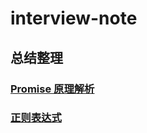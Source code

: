 # interview-note

## 总结整理

### [Promise 原理解析](https://github.com/liushuxin/interview-note/blob/main/page/Javascript%E5%9F%BA%E7%A1%80/Promise.md)

### [正则表达式](./page/section/正则表达式/正则表达式.md)
